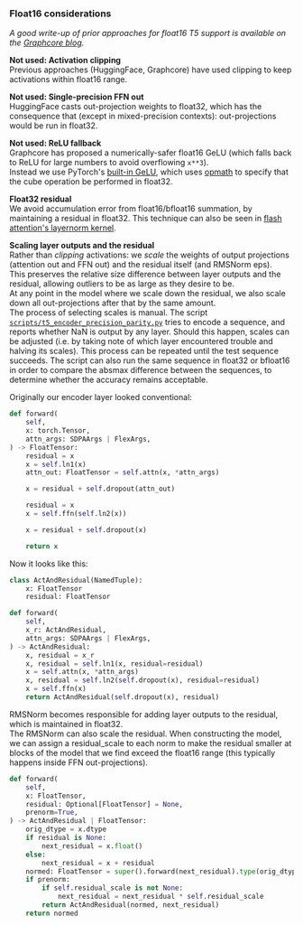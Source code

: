 ### Float16 considerations

_A good write-up of prior approaches for float16 T5 support is available on the [Graphcore blog](https://www.graphcore.ai/posts/running-flan-t5-xl-inference-in-float16-for-ipu-how-we-did-it)._

**Not used: Activation clipping**  
Previous approaches (HuggingFace, Graphcore) have used clipping to keep activations within float16 range.  

**Not used: Single-precision FFN out**  
HuggingFace casts out-projection weights to float32, which has the consequence that (except in mixed-precision contexts): out-projections would be run in float32.

**Not used: ReLU fallback**  
Graphcore has proposed a numerically-safer float16 GeLU (which falls back to ReLU for large numbers to avoid overflowing `x**3`).  
Instead we use PyTorch's [built-in GeLU](https://github.com/pytorch/pytorch/blob/35532fc477d66845a0c4ea468fd8cbaa312ae248/aten/src/ATen/native/cuda/ActivationGeluKernel.cu#L23), which uses [opmath](https://github.com/pytorch/pytorch/issues/63985) to specify that the cube operation be performed in float32.

**Float32 residual**  
We avoid accumulation error from float16/bfloat16 summation, by maintaining a residual in float32. This technique can also be seen in [flash attention's layernorm kernel](https://github.com/Dao-AILab/flash-attention/blob/main/flash_attn/ops/layer_norm.py).

**Scaling layer outputs and the residual**  
Rather than _clipping_ activations: we _scale_ the weights of output projections (attention out and FFN out) and the residual itself (and RMSNorm eps).  
This preserves the relative size difference between layer outputs and the residual, allowing outliers to be as large as they desire to be.  
At any point in the model where we scale down the residual, we also scale down all out-projections after that by the same amount.  
The process of selecting scales is manual. The script [`scripts/t5_encoder_precision_parity.py`](scripts/t5_encoder_precision_parity.py) tries to encode a sequence, and reports whether NaN is output by any layer. Should this happen, scales can be adjusted (i.e. by taking note of which layer encountered trouble and halving its scales). This process can be repeated until the test sequence succeeds. The script can also run the same sequence in float32 or bfloat16 in order to compare the absmax difference between the sequences, to determine whether the accuracy remains acceptable.

Originally our encoder layer looked conventional:

```python
def forward(
    self,
    x: torch.Tensor,
    attn_args: SDPAArgs | FlexArgs,
) -> FloatTensor:
    residual = x
    x = self.ln1(x)
    attn_out: FloatTensor = self.attn(x, *attn_args)

    x = residual + self.dropout(attn_out)

    residual = x
    x = self.ffn(self.ln2(x))

    x = residual + self.dropout(x)

    return x
```

Now it looks like this:

```python
class ActAndResidual(NamedTuple):
    x: FloatTensor
    residual: FloatTensor

def forward(
    self,
    x_r: ActAndResidual,
    attn_args: SDPAArgs | FlexArgs,
) -> ActAndResidual:
    x, residual = x_r
    x, residual = self.ln1(x, residual=residual)
    x = self.attn(x, *attn_args)
    x, residual = self.ln2(self.dropout(x), residual=residual)
    x = self.ffn(x)
    return ActAndResidual(self.dropout(x), residual)
```

RMSNorm becomes responsible for adding layer outputs to the residual, which is maintained in float32.  
The RMSNorm can also scale the residual. When constructing the model, we can assign a residual_scale to each norm to make the residual smaller at blocks of the model that we find exceed the float16 range (this typically happens inside FFN out-projections).

```python
def forward(
    self,
    x: FloatTensor,
    residual: Optional[FloatTensor] = None,
    prenorm=True,
) -> ActAndResidual | FloatTensor:
    orig_dtype = x.dtype
    if residual is None:
        next_residual = x.float()
    else:
        next_residual = x + residual
    normed: FloatTensor = super().forward(next_residual).type(orig_dtype)
    if prenorm:
        if self.residual_scale is not None:
            next_residual = next_residual * self.residual_scale
        return ActAndResidual(normed, next_residual)
    return normed
```